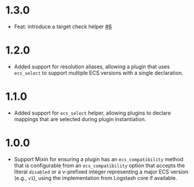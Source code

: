 # 1.3.0
 - Feat: introduce a target check helper [#6](https://github.com/logstash-plugins/logstash-mixin-ecs_compatibility_support/pull/6) 

# 1.2.0
 - Added support for resolution aliases, allowing a plugin that uses `ecs_select` to support multiple ECS versions with a single declaration.

# 1.1.0
 - Added support for `ecs_select` helper, allowing plugins to declare mappings that are selected during plugin instantiation.

# 1.0.0
 - Support Mixin for ensuring a plugin has an `ecs_compatibility` method that is configurable from an `ecs_compatibility` option that accepts the literal `disabled` or a v-prefixed integer representing a major ECS version (e.g., `v1`), using the implementation from Logstash core if available.
